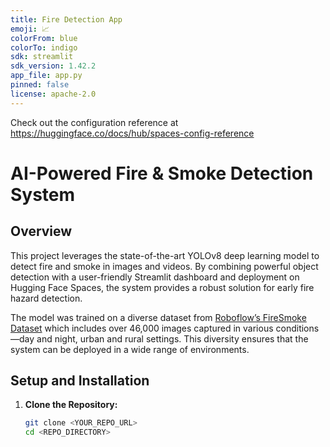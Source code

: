 ```yaml
---
title: Fire Detection App
emoji: 📈
colorFrom: blue
colorTo: indigo
sdk: streamlit
sdk_version: 1.42.2
app_file: app.py
pinned: false
license: apache-2.0
---
```


Check out the configuration reference at https://huggingface.co/docs/hub/spaces-config-reference

# AI-Powered Fire & Smoke Detection System
## Overview

This project leverages the state-of-the-art YOLOv8 deep learning model to detect fire and smoke in images and videos. By combining powerful object detection with a user-friendly Streamlit dashboard and deployment on Hugging Face Spaces, the system provides a robust solution for early fire hazard detection.

The model was trained on a diverse dataset from [Roboflow’s FireSmoke Dataset](https://universe.roboflow.com/catargiuconstantin/firesmokedataset) which includes over 46,000 images captured in various conditions—day and night, urban and rural settings. This diversity ensures that the system can be deployed in a wide range of environments.

## Setup and Installation

1. **Clone the Repository:**
   ```bash
   git clone <YOUR_REPO_URL>
   cd <REPO_DIRECTORY>

